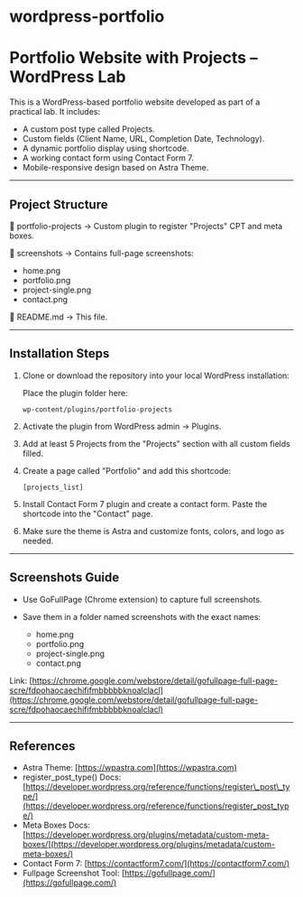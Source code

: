 # wordpress-portfolio



# Portfolio Website with Projects – WordPress Lab

This is a WordPress-based portfolio website developed as part of a practical lab. It includes:

* A custom post type called Projects.
* Custom fields (Client Name, URL, Completion Date, Technology).
* A dynamic portfolio display using shortcode.
* A working contact form using Contact Form 7.
* Mobile-responsive design based on Astra Theme.

---

##  Project Structure

📁 portfolio-projects
→ Custom plugin to register "Projects" CPT and meta boxes.

📁 screenshots
→ Contains full-page screenshots:

* home.png
* portfolio.png
* project-single.png
* contact.png

📄 README.md
→ This file.

---

##  Installation Steps

1. Clone or download the repository into your local WordPress installation:

   Place the plugin folder here:

   ```
   wp-content/plugins/portfolio-projects
   ```

2. Activate the plugin from WordPress admin → Plugins.

3. Add at least 5 Projects from the "Projects" section with all custom fields filled.

4. Create a page called "Portfolio" and add this shortcode:

   ```
   [projects_list]
   ```

5. Install Contact Form 7 plugin and create a contact form.
   Paste the shortcode into the "Contact" page.

6. Make sure the theme is Astra and customize fonts, colors, and logo as needed.

---

##  Screenshots Guide

* Use GoFullPage (Chrome extension) to capture full screenshots.
* Save them in a folder named screenshots with the exact names:

  * home.png
  * portfolio.png
  * project-single.png
  * contact.png

Link: [https://chrome.google.com/webstore/detail/gofullpage-full-page-scre/fdpohaocaechififmbbbbbknoalclacl](https://chrome.google.com/webstore/detail/gofullpage-full-page-scre/fdpohaocaechififmbbbbbknoalclacl)

---

##  References

* Astra Theme: [https://wpastra.com](https://wpastra.com)
* register\_post\_type() Docs: [https://developer.wordpress.org/reference/functions/register\_post\_type/](https://developer.wordpress.org/reference/functions/register_post_type/)
* Meta Boxes Docs: [https://developer.wordpress.org/plugins/metadata/custom-meta-boxes/](https://developer.wordpress.org/plugins/metadata/custom-meta-boxes/)
* Contact Form 7: [https://contactform7.com/](https://contactform7.com/)
* Fullpage Screenshot Tool: [https://gofullpage.com/](https://gofullpage.com/)




